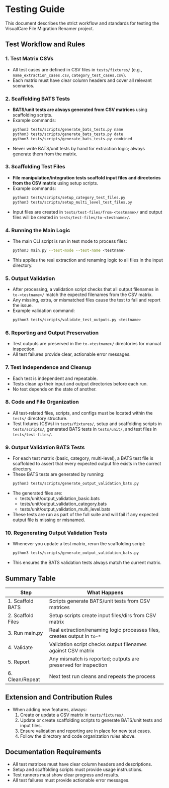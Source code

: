 # Testing Guide

This document describes the strict workflow and standards for testing the VisualCare File Migration Renamer project.

## Test Workflow and Rules

### 1. Test Matrix CSVs
- All test cases are defined in CSV files in `tests/fixtures/` (e.g., `name_extraction_cases.csv`, `category_test_cases.csv`).
- Each matrix must have clear column headers and cover all relevant scenarios.

### 2. Scaffolding BATS Tests
- **BATS/unit tests are always generated from CSV matrices** using scaffolding scripts.
- Example commands:
  ```bash
  python3 tests/scripts/generate_bats_tests.py name
  python3 tests/scripts/generate_bats_tests.py date
  python3 tests/scripts/generate_bats_tests.py combined
  ```
- Never write BATS/unit tests by hand for extraction logic; always generate them from the matrix.

### 3. Scaffolding Test Files
- **File manipulation/integration tests scaffold input files and directories from the CSV matrix** using setup scripts.
- Example commands:
  ```bash
  python3 tests/scripts/setup_category_test_files.py
  python3 tests/scripts/setup_multi_level_test_files.py
  ```
- Input files are created in `tests/test-files/from-<testname>/` and output files will be created in `tests/test-files/to-<testname>/`.

### 4. Running the Main Logic
- The main CLI script is run in test mode to process files:
  ```bash
  python3 main.py --test-mode --test-name <testname>
  ```
- This applies the real extraction and renaming logic to all files in the input directory.

### 5. Output Validation
- After processing, a validation script checks that all output filenames in `to-<testname>/` match the expected filenames from the CSV matrix.
- Any missing, extra, or mismatched files cause the test to fail and report the issue.
- Example validation command:
  ```bash
  python3 tests/scripts/validate_test_outputs.py <testname>
  ```

### 6. Reporting and Output Preservation
- Test outputs are preserved in the `to-<testname>/` directories for manual inspection.
- All test failures provide clear, actionable error messages.

### 7. Test Independence and Cleanup
- Each test is independent and repeatable.
- Tests clean up their input and output directories before each run.
- No test depends on the state of another.

### 8. Code and File Organization
- All test-related files, scripts, and configs must be located within the `tests/` directory structure.
- Test fixtures (CSVs) in `tests/fixtures/`, setup and scaffolding scripts in `tests/scripts/`, generated BATS tests in `tests/unit/`, and test files in `tests/test-files/`.

### 9. Output Validation BATS Tests
- For each test matrix (basic, category, multi-level), a BATS test file is scaffolded to assert that every expected output file exists in the correct directory.
- These BATS tests are generated by running:
  ```bash
  python3 tests/scripts/generate_output_validation_bats.py
  ```
- The generated files are:
  - tests/unit/output_validation_basic.bats
  - tests/unit/output_validation_category.bats
  - tests/unit/output_validation_multi_level.bats
- These tests are run as part of the full suite and will fail if any expected output file is missing or misnamed.

### 10. Regenerating Output Validation Tests
- Whenever you update a test matrix, rerun the scaffolding script:
  ```bash
  python3 tests/scripts/generate_output_validation_bats.py
  ```
- This ensures the BATS validation tests always match the current matrix.

## Summary Table

| Step                | What Happens                                                                 |
|---------------------|------------------------------------------------------------------------------|
| 1. Scaffold BATS    | Scripts generate BATS/unit tests from CSV matrices                            |
| 2. Scaffold Files   | Setup scripts create input files/dirs from CSV matrix                         |
| 3. Run main.py      | Real extraction/renaming logic processes files, creates output in `to-*`      |
| 4. Validate         | Validation script checks output filenames against CSV matrix                   |
| 5. Report           | Any mismatch is reported; outputs are preserved for inspection                |
| 6. Clean/Repeat     | Next test run cleans and repeats the process                                  |

## Extension and Contribution Rules
- When adding new features, always:
  1. Create or update a CSV matrix in `tests/fixtures/`.
  2. Update or create scaffolding scripts to generate BATS/unit tests and input files.
  3. Ensure validation and reporting are in place for new test cases.
  4. Follow the directory and code organization rules above.

## Documentation Requirements
- All test matrices must have clear column headers and descriptions.
- Setup and scaffolding scripts must provide usage instructions.
- Test runners must show clear progress and results.
- All test failures must provide actionable error messages.